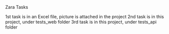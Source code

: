 Zara Tasks

1st task is in an Excel file, picture is attached in the project
2nd task is in this project, under tests_web folder
3rd task is in this project, under tests_api folder
